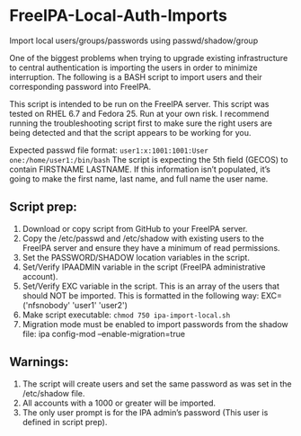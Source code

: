 # FreeIPA-Local-Auth-Imports
Import local users/groups/passwords using passwd/shadow/group

One of the biggest problems when trying to upgrade existing infrastructure to central authentication is importing the users in order to minimize interruption. The following is a BASH script to import users and their corresponding password into FreeIPA.

This script is intended to be run on the FreeIPA server. This script was tested on RHEL 6.7 and Fedora 25. Run at your own risk. I recommend running the troubleshooting script first to make sure the right users are being detected and that the script appears to be working for you.

Expected passwd file format:
`user1:x:1001:1001:User one:/home/user1:/bin/bash`
The script is expecting the 5th field (GECOS) to contain FIRSTNAME LASTNAME. If this information isn’t populated, it’s going to make the first name, last name, and full name the user name.

Script prep:
-------
1. Download or copy script from GitHub to your FreeIPA server.
2. Copy the /etc/passwd and /etc/shadow with existing users to the FreeIPA server and ensure they have a minimum of read permissions.
3. Set the PASSWORD/SHADOW location variables in the script.
4. Set/Verify IPAADMIN variable in the script (FreeIPA administrative account).
5. Set/Verify EXC variable in the script. This is an array of the users that should NOT be imported. This is formatted in the following way: EXC=('nfsnobody' 'user1' 'user2')
6. Make script executable: `chmod 750 ipa-import-local.sh`
7. Migration mode must be enabled to import passwords from the shadow file: ipa config-mod –enable-migration=true

Warnings:
-------
1. The script will create users and set the same password as was set in the /etc/shadow file.
2. All accounts with a 1000 or greater will be imported.
3. The only user prompt is for the IPA admin’s password (This user is defined in script prep).
